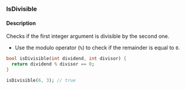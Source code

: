 ### IsDivisible

#### Description



Checks if the first integer argument is divisible by the second one.

- Use the modulo operator (`%`) to check if the remainder is equal to `0`.

```dart
bool isDivisible(int dividend, int divisor) {
  return dividend % divisor == 0;
}
```

```dart
isDivisible(6, 3); // true
```
